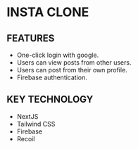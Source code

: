 # INSTA CLONE

## FEATURES

- One-click login with google.
- Users can view posts from other users.
- Users can post from their own profile.
- Firebase authentication.

## KEY TECHNOLOGY

- NextJS
- Tailwind CSS
- Firebase
- Recoil
